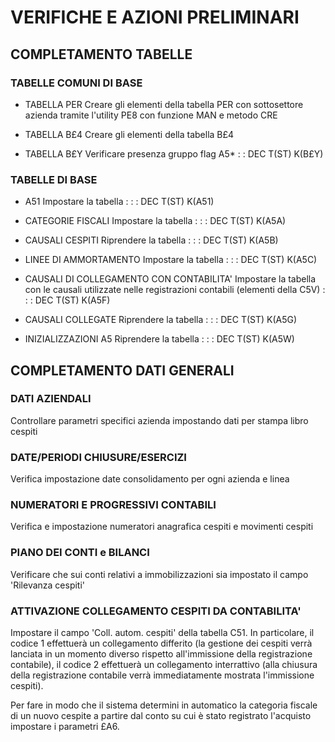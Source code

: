 # VERIFICHE E AZIONI PRELIMINARI

## COMPLETAMENTO TABELLE
### TABELLE COMUNI DI BASE
* TABELLA PER
Creare gli elementi della tabella PER con sottosettore azienda tramite l'utility PE8 con funzione MAN e metodo CRE

 * TABELLA B£4
Creare gli elementi della tabella B£4
 * TABELLA B£Y
Verificare presenza gruppo flag A5*
 :  : DEC T(ST) K(B£Y)

### TABELLE DI BASE

* A51
Impostare la tabella : 
 :  : DEC T(ST) K(A51)

* CATEGORIE FISCALI
Impostare la tabella : 
 :  : DEC T(ST) K(A5A)

* CAUSALI CESPITI
Riprendere la tabella : 
 :  : DEC T(ST) K(A5B)

* LINEE DI AMMORTAMENTO
Impostare la tabella : 
 :  : DEC T(ST) K(A5C)

* CAUSALI DI COLLEGAMENTO CON CONTABILITA'
Impostare la tabella con le causali utilizzate nelle registrazioni contabili (elementi della C5V) : 
 :  : DEC T(ST) K(A5F)

* CAUSALI COLLEGATE
Riprendere la tabella : 
 :  : DEC T(ST) K(A5G)

* INIZIALIZZAZIONI A5
Riprendere la tabella : 
 :  : DEC T(ST) K(A5W)


## COMPLETAMENTO DATI GENERALI

### DATI AZIENDALI

Controllare parametri specifici azienda impostando dati per stampa libro cespiti

### DATE/PERIODI CHIUSURE/ESERCIZI
Verifica impostazione date consolidamento per ogni azienda e linea

### NUMERATORI E PROGRESSIVI CONTABILI
Verifica e impostazione numeratori anagrafica cespiti e movimenti cespiti

### PIANO DEI CONTI e BILANCI
Verificare che sui conti relativi a immobilizzazioni sia impostato il campo 'Rilevanza cespiti'


### ATTIVAZIONE COLLEGAMENTO CESPITI DA CONTABILITA'

Impostare il campo 'Coll. autom. cespiti' della tabella C51.
In particolare, il codice 1 effettuerà un collegamento differito (la gestione dei cespiti verrà lanciata in un momento diverso rispetto all'immissione della registrazione contabile), il codice 2 effettuerà un collegamento interrattivo (alla chiusura della registrazione contabile verrà immediatamente mostrata l'immissione cespiti).

Per fare in modo che il sistema determini in automatico la categoria fiscale di un nuovo cespite a partire dal conto su cui è stato registrato l'acquisto  impostare i parametri £A6.




